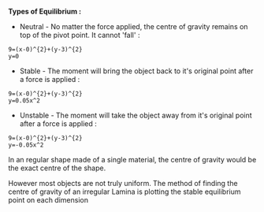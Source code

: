 
**Types of Equilibrium :**
- Neutral - No matter the force applied, the centre of gravity remains on top of the pivot point. It cannot 'fall' :
```desmos-graph
9=(x-0)^{2}+(y-3)^{2}
y=0
```
- Stable - The moment will bring the object back to it's original point after a force is applied :
```desmos-graph
9=(x-0)^{2}+(y-3)^{2}
y=0.05x^2
```
- Unstable - The moment will take the object away from it's original point after a force is applied :
```desmos-graph
9=(x-0)^{2}+(y-3)^{2}
y=-0.05x^2
```


In an regular shape made of a single material, the centre of gravity would be the exact centre of the shape. 

However most objects are not truly uniform. The method of finding the centre of gravity of an irregular Lamina is plotting the stable equilibrium point on each dimension